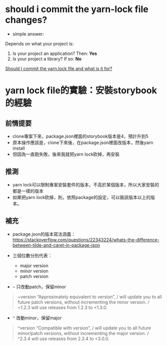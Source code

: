 # should i commit the yarn-lock file changes?

- simple answer:

Depends on what your project is:

1. Is your project an application? Then: **Yes**
2. Is your project a library? If so: **No**

[Should I commit the yarn.lock file and what is it for?](https://stackoverflow.com/questions/39990017/should-i-commit-the-yarn-lock-file-and-what-is-it-for)

# yarn lock file的實驗：安裝storybook的經驗

## 前情提要
- clone專案下來，package.json裡面的storybook版本是4，預計升到5
- 原本操作應該是，clone下來後，在package.json裡面改版本，然後yarn install
- 但因為一直跑失敗，後來我就把yarn lock砍掉，再安裝


## 推測
- yarn lock可以限制專案安裝套件的版本，不高於某個版本，所以大家安裝的都是一樣的版本
- 如果把yarn lock砍掉，則，依照package的設定，可以裝該版本以上的版本。


## 補充
- package.json的版本寫法涵義：
https://stackoverflow.com/questions/22343224/whats-the-difference-between-tilde-and-caret-in-package-json

- 三個位數分別代表：
  - major version
  - minor version
  - patch version

-  `~` 只改動patch，保留minor

> ~version “Approximately equivalent to version”,      /
> will update you to all future patch versions, without incrementing the minor version.    /   
> ~1.2.3 will use releases from 1.2.3 to <1.3.0.

- `^` 改動minor，保留major

> ^version “Compatible with version”,      /
> will update you to all future minor/patch versions, without incrementing the major version.        /    
> ^2.3.4 will use releases from 2.3.4 to <3.0.0.
